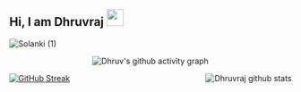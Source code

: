 ## Hi, I am Dhruvraj  <img src="https://raw.githubusercontent.com/aemmadi/aemmadi/master/wave.gif" width="30px">



![Solanki (1)](https://user-images.githubusercontent.com/89624156/145698457-8d97f72b-85d0-41b9-b4dd-a88d001d3a75.png)


<div align='center'>

![Dhruv's github activity graph](https://activity-graph.herokuapp.com/graph?username=dhruvsol&theme=react-dark&bg_color=00000000&area=true&hide_border=true&area_color=58A5FE)
</div>


<img align="right" src="https://github-readme-stats.vercel.app/api?username=dhruvsol&show_icons=true&include_all_commits=true&theme=react&hide_border=true" alt="Dhruvraj  github stats" />

[![GitHub Streak](https://github-readme-streak-stats.herokuapp.com?user=dhruvsol&theme=react&hide_border=true&date_format=M%20j%5B%2C%20Y%5D)](https://git.io/streak-stats)
